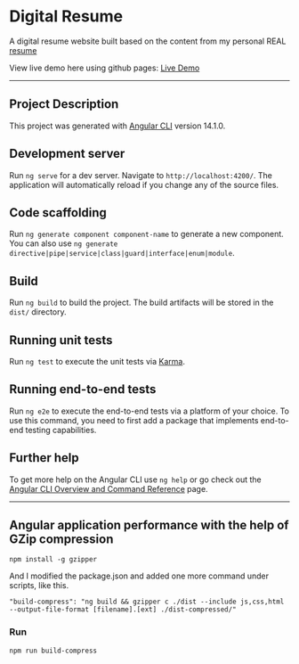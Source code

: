# Digital Resume

A digital resume website built based on the content from my personal REAL [resume](https://docs.google.com/document/d/1Ba40AaV2Ol5hueeVe5wCI1GeBEtcPJXp3mzm-HZ6BHk/edit?usp=sharing)

View live demo here using github pages: [Live Demo](https://manthanank.github.io/)

---

## Project Description

This project was generated with [Angular CLI](https://github.com/angular/angular-cli) version 14.1.0.

## Development server

Run `ng serve` for a dev server. Navigate to `http://localhost:4200/`. The application will automatically reload if you change any of the source files.

## Code scaffolding

Run `ng generate component component-name` to generate a new component. You can also use `ng generate directive|pipe|service|class|guard|interface|enum|module`.

## Build

Run `ng build` to build the project. The build artifacts will be stored in the `dist/` directory.

## Running unit tests

Run `ng test` to execute the unit tests via [Karma](https://karma-runner.github.io).

## Running end-to-end tests

Run `ng e2e` to execute the end-to-end tests via a platform of your choice. To use this command, you need to first add a package that implements end-to-end testing capabilities.

## Further help

To get more help on the Angular CLI use `ng help` or go check out the [Angular CLI Overview and Command Reference](https://angular.io/cli) page.

---

## Angular application performance with the help of GZip compression

`npm install -g gzipper`

And I modified the package.json and added one more command under scripts, like this.

`"build-compress": "ng build && gzipper c ./dist --include js,css,html --output-file-format [filename].[ext] ./dist-compressed/"`

### Run

`npm run build-compress`
